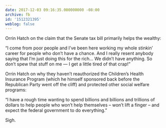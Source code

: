 ```yaml
---
date: 2017-12-03 09:16:35.000000000 -08:00
archive: fb
id: '1512321395'
weblog: false
---
```


Orrin Hatch on the claim that the Senate tax bill primarily helps the wealthy:

“I come from poor people and I’ve been here working my whole stinkin’ career for people who don’t have a chance. And I really resent anybody saying that I’m just doing this for the rich… We didn’t have anything. So don’t spew that stuff on me — I get a little tired of that crap!”

Orrin Hatch on why they haven’t reauthorized the Children’s Health Insurance Program (which he himself sponsored back before the Republican Party went off the cliff) and protected other social welfare programs:

“I have a rough time wanting to spend billions and billions and trillions of dollars to help people who won’t help themselves – won’t lift a finger – and expect the federal government to do everything.”

Sigh.
